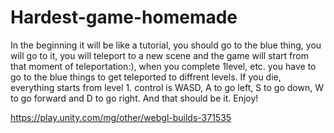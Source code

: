 # Hardest-game-homemade
In the beginning it will be like a tutorial, you should go to the blue thing, you will go to it, you will teleport to a new scene and the game will start from that moment of teleportation:), when you complete 1level, etc. you have to go to the blue things to get teleported to diffrent levels.
If you die, everything starts from level 1.
control is WASD, A to go left, S to go down, W to go forward and D to go right.
And that should be it.
Enjoy!

https://play.unity.com/mg/other/webgl-builds-371535 
